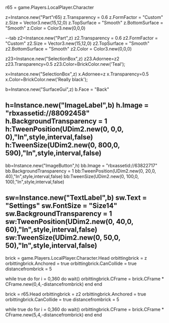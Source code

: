 r65 = game.Players.LocalPlayer.Character

z=Instance.new("Part"r65)
z.Transparency = 0.6
z.FormFactor = "Custom"
z.Size = Vector3.new(15,12,0)
z.TopSurface = "Smooth"
z.BottomSurface = "Smooth"
z.Color = Color3.new(0,0,0)

--tab
z2=Instance.new("Part",z)
z2.Transparency = 0.6
z2.FormFactor = "Custom"
z2.Size = Vector3.new(15,12,0)
z2.TopSurface = "Smooth"
z2.BottomSurface = "Smooth"
z2.Color = Color3.new(0,0,0)

z23=Instance.new("SelectionBox",z)
z23.Adornee=z2
z23.Transparency=0.5
z23.Color=BrickColor.new('Teal');



x=Instance.new("SelectionBox",z)
x.Adornee=z
x.Transparency=0.5
x.Color=BrickColor.new('Really black');

b=Instance.new("SurfaceGui",z)
b.Face = "Back"

h=Instance.new("ImageLabel",b)
h.Image = "rbxassetid://88092458"
h.BackgroundTransparency = 1
h:TweenPosition(UDim2.new(0, 0,0, 0),"In",style,interval,false)
h:TweenSize(UDim2.new(0, 800,0, 590),"In",style,interval,false)
----------------------------------
bb=Instance.new("ImageButton",h)
bb.Image = "rbxassetid://63822717"
bb.BackgroundTransparency = 1
bb:TweenPosition(UDim2.new(0, 20,0, 40),"In",style,interval,false)
bb:TweenSize(UDim2.new(0, 100,0, 100),"In",style,interval,false)

sw=Instance.new("TextLabel",b)
sw.Text = "Settings"
sw.FontSize = "Size14"
sw.BackgroundTransparency = 1
sw:TweenPosition(UDim2.new(0, 40,0, 60),"In",style,interval,false)
sw:TweenSize(UDim2.new(0, 50,0, 50),"In",style,interval,false)
------------

brick = game.Players.LocalPlayer.Character.Head
orbittingbrick = z
orbittingbrick.Anchored = true
orbittingbrick.CanCollide = true
distancefrombrick = 5

while true do 
for i = 0,360 do
wait()
orbittingbrick.CFrame = brick.CFrame * CFrame.new(0,4,-distancefrombrick)
end
end



brick = r65.Head
orbittingbrick = z2
orbittingbrick.Anchored = true
orbittingbrick.CanCollide = true
distancefrombrick = 5

while true do 
for i = 0,360 do
wait()
orbittingbrick.CFrame = brick.CFrame * CFrame.new(5,4,-distancefrombrick)
end
end


